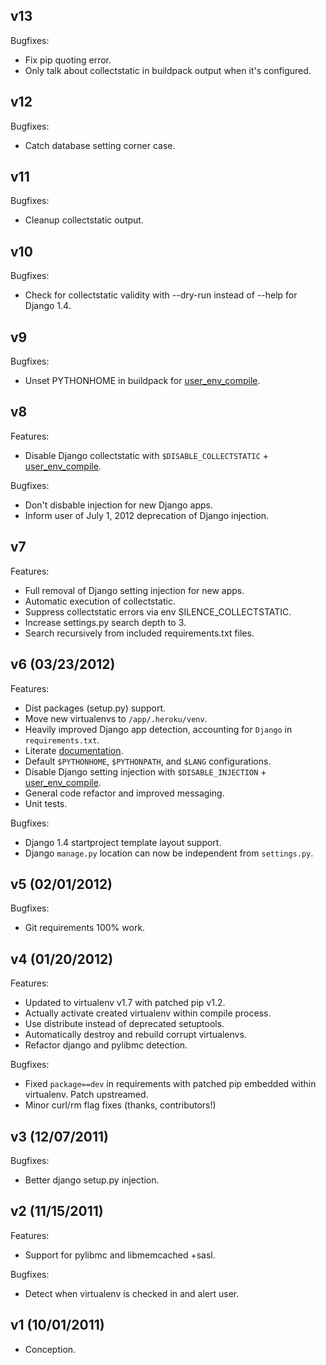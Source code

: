 ## v13

Bugfixes:

* Fix pip quoting error.
* Only talk about collectstatic in buildpack output when it's configured.

## v12

Bugfixes:

* Catch database setting corner case.

## v11

Bugfixes:

* Cleanup collectstatic output.


## v10

Bugfixes:

* Check for collectstatic validity with --dry-run instead of --help for Django 1.4.

## v9

Bugfixes:

* Unset PYTHONHOME in buildpack for [user_env_compile](http://devcenter.heroku.com/articles/labs-user-env-compile).

## v8

Features:

* Disable Django collectstatic with `$DISABLE_COLLECTSTATIC` + [user_env_compile](http://devcenter.heroku.com/articles/labs-user-env-compile).

Bugfixes:

* Don't disbable injection for new Django apps.
* Inform user of July 1, 2012 deprecation of Django injection.

## v7

Features:

* Full removal of Django setting injection for new apps.
* Automatic execution of collectstatic.
* Suppress collectstatic errors via env SILENCE_COLLECTSTATIC.
* Increase settings.py search depth to 3.
* Search recursively from included requirements.txt files.


## v6 (03/23/2012)

Features:

* Dist packages (setup.py) support.
* Move new virtualenvs to `/app/.heroku/venv`.
* Heavily improved Django app detection, accounting for `Django` in `requirements.txt`.
* Literate [documentation](http://python-buildpack.herokuapp.com).
* Default `$PYTHONHOME`, `$PYTHONPATH`, and `$LANG` configurations.
* Disable Django setting injection with `$DISABLE_INJECTION` + [user_env_compile](http://devcenter.heroku.com/articles/labs-user-env-compile).
* General code refactor and improved messaging.
* Unit tests.

Bugfixes:

* Django 1.4 startproject template layout support.
* Django `manage.py` location can now be independent from `settings.py`.

## v5 (02/01/2012)

Bugfixes:

* Git requirements 100% work.


## v4 (01/20/2012)

Features:

* Updated to virtualenv v1.7 with patched pip v1.2.
* Actually activate created virtualenv within compile process.
* Use distribute instead of deprecated setuptools.
* Automatically destroy and rebuild corrupt virtualenvs.
* Refactor django and pylibmc detection.

Bugfixes:

* Fixed `package==dev` in requirements with patched pip embedded within virtualenv. Patch upstreamed.
* Minor curl/rm flag fixes (thanks, contributors!)


## v3 (12/07/2011)

Bugfixes:

* Better django setup.py injection.


## v2 (11/15/2011)

Features:

* Support for pylibmc and libmemcached +sasl.

Bugfixes:

* Detect when virtualenv is checked in and alert user.


## v1 (10/01/2011)

* Conception.
